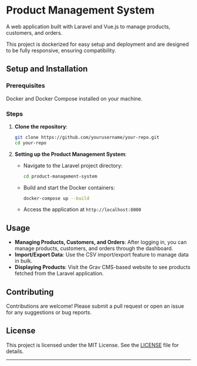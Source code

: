 # Product Management System 
 
A web application built with Laravel and Vue.js to manage products, customers, and orders.
 
This project is dockerized for easy setup and deployment and are designed to be fully responsive, ensuring compatibility.
 
## Setup and Installation
 
### Prerequisites
Docker and Docker Compose installed on your machine.
 
### Steps
1. **Clone the repository**:
   ```bash
   git clone https://github.com/yourusername/your-repo.git
   cd your-repo
   ```
 
2. **Setting up the Product Management System**:
   - Navigate to the Laravel project directory:
     ```bash
     cd product-management-system
     ```
   - Build and start the Docker containers:
     ```bash
     docker-compose up --build
     ```
   - Access the application at `http://localhost:8000`
 
 
 
 
 
## Usage
 
- **Managing Products, Customers, and Orders**: After logging in, you can manage products, customers, and orders through the dashboard.
- **Import/Export Data**: Use the CSV import/export feature to manage data in bulk.
- **Displaying Products**: Visit the Grav CMS-based website to see products fetched from the Laravel application.
 
## Contributing
 
Contributions are welcome! Please submit a pull request or open an issue for any suggestions or bug reports.
 
## License
 
This project is licensed under the MIT License. See the [LICENSE](LICENSE) file for details.
 
---
